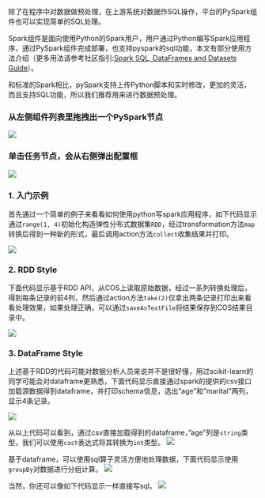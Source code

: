 除了在程序中对数据做预处理，在上游系统对数据作SQL操作，平台的PySpark组件也可以实现简单的SQL处理。


Spark组件是面向使用Python的Spark用户，用户通过Python编写Spark应用程序，通过PySpark组件完成部署，也支持pyspark的sql功能，本文有部分使用方法介绍（更多用法请参考社区指引:[Spark SQL, DataFrames and Datasets Guide](http://spark.apache.org/docs/latest/sql-programming-guide.html)）。

和标准的Spark相比，pySpark支持上传Python脚本和实时修改，更加的灵活，而且支持SQL功能，所以我们推荐用来进行数据预处理。

### 从左侧组件列表里拖拽出一个PySpark节点


![](https://main.qcloudimg.com/raw/dbf108451489ef0c65cb361631e59ab5.png)


### 单击任务节点，会从右侧弹出配置框


![](https://main.qcloudimg.com/raw/b00dda70e3b4ca8b183ffcf81c8269ae.png)

### 1. 入门示例

首先通过一个简单的例子来看看如何使用python写spark应用程序，如下代码显示通过`range(1, 4)`初始化构造弹性分布式数据集`RDD`，经过transformation方法`map`转换后得到一种新的形式，最后调用action方法`collect`收集结果并打印。

 ![](https://main.qcloudimg.com/raw/3e11975b2d1c813d75bb264d5e08583a.png)

### 2. RDD Style

下面代码显示基于RDD API，从COS上读取原始数据，经过一系列转换处理后，得到每条记录的前4列，然后通过action方法`take(2)`仅拿出两条记录打印出来看看处理效果，如果处理正确，可以通过`saveAsTextFile`将结果保存到COS结果目录中。

![](https://main.qcloudimg.com/raw/417d580ee2a73fb95fe614d061d13e7e.png)

### 3. DataFrame Style

上述基于RDD的代码可能对数据分析人员来说并不是很好懂，用过scikit-learn的同学可能会对dataframe更熟悉，下面代码显示直接通过spark的提供的csv接口加载源数据得到dataframe，并打印schema信息，选出”age”和”marital”两列，显示4条记录。

![](https://main.qcloudimg.com/raw/cfe16e103a0ad7fe1e601867b5f1446f.png)

从以上代码可以看到，通过csv直接加载得到的dataframe，”age”列是`string`类型，我们可以使用`cast`表达式将其转换为`int`类型。
![](https://main.qcloudimg.com/raw/e53497bdb5ba850b639895249f10ab95.png)

基于dataframe，可以使用sql算子灵活方便地处理数据，下面代码显示使用`groupBy`对数据进行分组计算。
![](https://main.qcloudimg.com/raw/e16ce7b9255cfdb5e4ff84a242ca55f0.png)

当然，你还可以像如下代码显示一样直接写sql。 
![](https://main.qcloudimg.com/raw/817575aa10ceac70ee476b4beef3018e.png)
